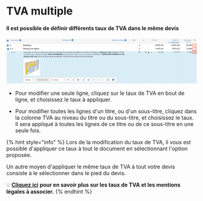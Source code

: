 # TVA multiple

#### Il est possible de définir différents taux de TVA dans le même devis

![](../../.gitbook/assets/13.png)

* Pour modifier une seule ligne, cliquez sur le taux de TVA en bout de ligne, et choisissez le taux à appliquer.

* Pour modifier toutes les lignes d'un titre, ou d'un sous-titre, cliquez dans la colonne TVA au niveau du titre ou du sous-titre, et choisissez le taux. Il sera appliqué à toutes les lignes de ce titre ou de ce sous-titre en une seule fois.

{% hint style="info" %}
Lors de la modification du taux de TVA, il vous est possible d'appliquer ce taux à tout le document en sélectionnant l'option proposée.

Un autre moyen d'appliquer le même taux de TVA à tout votre devis consiste à le sélectionner dans le pied du devis. 

💡 [**Cliquez ici**](pied-du-devis.md#la-tva) **pour en savoir plus sur les taux de TVA et les mentions légales à associer.**
{% endhint %}



